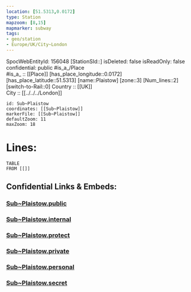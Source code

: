 ```yaml
---
location: [51.5313,0.0172] 
type: Station 
mapzoom: [8,15] 
mapmarker: subway 
tags:
- geo/station
- Europe/UK/City~London
---
```

SpocWebEntityId: 156048
[StationSId::] 
isDeleted: false
isReadOnly: false
confidential: public
#is_a_/Place  
#is_a_ :: [[Place]] 
[has_place_longitude::0.0172] 
[has_place_latitude::51.5313] 
[name::Plaistow] 
[zone::3] 
[Num_lines::2] 
[switch-to-Rail::0] 
Country :: [[UK]]  
City :: [[../../../London]]  


```leaflet
id: Sub~Plaistow
coordinates: [[Sub~Plaistow]] 
markerFile: [[Sub~Plaistow]] 
defaultZoom: 11 
maxZoom: 18
```


# Lines: 
```dataview
TABLE 
FROM [[]] 
```


## Confidential Links & Embeds: 

### [Sub~Plaistow.public](/_public/\Earth\Continent\Europe\Europe~North\UK\England\Regions~England\London,Greater\cities~GreaterLondon\Underground\StationSub~Plaistow.public.md) 

### [Sub~Plaistow.internal](/_internal/\Earth\Continent\Europe\Europe~North\UK\England\Regions~England\London,Greater\cities~GreaterLondon\Underground\StationSub~Plaistow.internal.md) 

### [Sub~Plaistow.protect](/_protect/\Earth\Continent\Europe\Europe~North\UK\England\Regions~England\London,Greater\cities~GreaterLondon\Underground\StationSub~Plaistow.protect.md) 

### [Sub~Plaistow.private](/_private/\Earth\Continent\Europe\Europe~North\UK\England\Regions~England\London,Greater\cities~GreaterLondon\Underground\StationSub~Plaistow.private.md) 

### [Sub~Plaistow.personal](/_personal/\Earth\Continent\Europe\Europe~North\UK\England\Regions~England\London,Greater\cities~GreaterLondon\Underground\StationSub~Plaistow.personal.md) 

### [Sub~Plaistow.secret](/_secret/\Earth\Continent\Europe\Europe~North\UK\England\Regions~England\London,Greater\cities~GreaterLondon\Underground\StationSub~Plaistow.secret.md)

